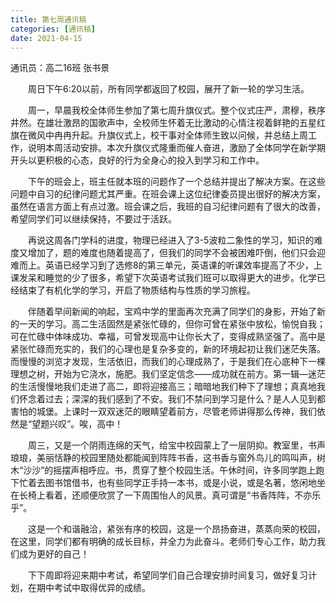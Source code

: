 ```yaml
---
title: 第七周通讯稿
categories: [通讯稿]
date: 2021-04-15
---
```


通讯员：高二16班 张书景

　　周日下午6:20以前，所有同学都返回了校园，展开了新一轮的学习生活。

　　周一，早晨我校全体师生参加了第七周升旗仪式。整个仪式庄严，肃穆，秩序井然。在雄壮激昂的国歌声中，全校师生怀着无比激动的心情注视着鲜艳的五星红旗在微风中冉冉升起。升旗仪式上，校干事对全体师生致以问候，并总结上周工作，说明本周活动安排。本次升旗仪式隆重而催人奋进，激励了全体同学在新学期开头以更积极的心态，良好的行为全身心的投入到学习和工作中。

　　下午的班会上，班主任就本班的问题作了一个总结并提出了解决方案。在这些问题中自习的纪律问题尤其严重。在班会课上这位纪律委员提出很好的解决方案，虽然在语言方面上有点过激。班会课之后，我班的自习纪律问题有了很大的改善，希望同学们可以继续保持，不要过于活跃。

　　再说这周各门学科的进度，物理已经进入了3-5波粒二象性的学习，知识的难度又增加了，题的难度也随着提高了，但我们的同学不会被困难吓倒，他们只会迎难而上。英语已经学习到了选修8的第三单元，英语课的听课效率提高了不少，上课发呆和睡觉的少了很多，希望下次英语考试我们班可以取得更大的进步。化学已经结束了有机化学的学习，开启了物质结构与性质的学习旅程。

　　伴随着早间新闻的响起，宝鸡中学的里面再次充满了同学们的身影，开始了新的一天的学习。高二生活固然是紧张忙碌的，但你可曾在紧张中放松，愉悦自我；可在忙碌中体味成功、幸福，可曾发现高中让你长大了，变得成熟坚强了。高中是紧张忙碌而充实的，我们的心理也是复杂多变的，新的环境起初让我们迷茫失落。而慢慢的浏览才发现，生活依旧，而我们的心理成熟了，于是我们在心底种下一棵理想之树，开始为它浇水，施肥。我们坚定信念――成功就在前方。第一辑―迷茫的生活慢慢地我们走进了高二，即将迎接高三；暗暗地我们种下了理想；真真地我们怀念着过去；深深的我们感到了不安。我们不禁问到学习是什么？是人人见到都害怕的城堡。上课时一双双迷茫的眼睛望着前方，尽管老师讲得那么传神，我们依然是“望题兴叹”。唉，高中！

　　周三，又是一个阴雨连绵的天气，给宝中校园蒙上了一层阴抑。教室里，书声琅琅，美丽恬静的校园里随处都能闻到阵阵书香，这书香与窗外鸟儿的鸣叫声，树木“沙沙”的摇摆声相呼应。书，贯穿了整个校园生活。午休时间，许多同学跑上跑下忙着去图书馆借书，也有些同学正手持一本书，或是小说，或是名著，悠闲地坐在长椅上看着，还顺便欣赏了一下周围怡人的风景。真可谓是“书香阵阵，不亦乐乎”。

　　这是一个和谐融洽，紧张有序的校园，这是一个昂扬奋进，蒸蒸向荣的校园，在这里，同学们都有明确的成长目标，并全力为此奋斗。老师们专心工作，助力我们成为更好的自己！

　　下下周即将迎来期中考试，希望同学们自己合理安排时间复习，做好复习计划，在期中考试中取得优异的成绩。
